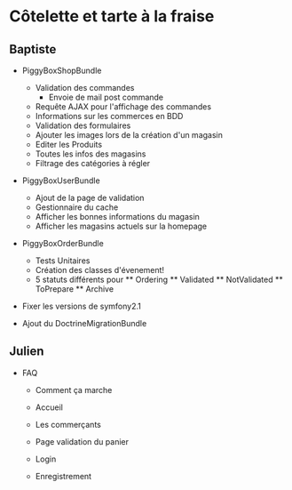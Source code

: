 # Côtelette et tarte à la fraise

## Baptiste

* PiggyBoxShopBundle
	* Validation des commandes
		* Envoie de mail post commande
	* Requête AJAX pour l'affichage des commandes
	* Informations sur les commerces en BDD
	* Validation des formulaires
	* Ajouter les images lors de la création d'un magasin
	* Editer les Produits
	* Toutes les infos des magasins
	* Filtrage des catégories à régler

* PiggyBoxUserBundle
	* Ajout de la page de validation
	* Gestionnaire du cache
	* Afficher les bonnes informations du magasin
	* Afficher les magasins actuels sur la homepage

* PiggyBoxOrderBundle
	* Tests Unitaires
	* Création des classes d'évenement!
	* 5 statuts différents pour 
	** Ordering
	** Validated
	** NotValidated
	** ToPrepare
	** Archive
	
* Fixer les versions de symfony2.1
* Ajout du DoctrineMigrationBundle

## Julien

* FAQ


	* Comment ça marche
	* Accueil
	* Les commerçants
	
	
	* Page validation du panier
	* Login
	* Enregistrement
	
